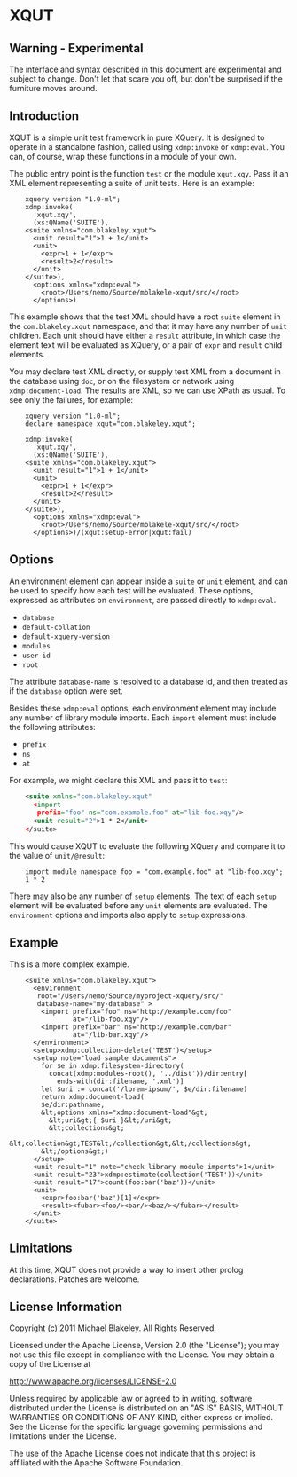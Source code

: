 # XQUT

## Warning - Experimental

The interface and syntax described in this document are experimental
and subject to change. Don't let that scare you off, but don't be
surprised if the furniture moves around.

## Introduction

XQUT is a simple unit test framework in pure XQuery. It is designed to
operate in a standalone fashion, called using `xdmp:invoke` or
`xdmp:eval`. You can, of course, wrap these functions in a module of
your own.

The public entry point is the function `test` or the module `xqut.xqy`.
Pass it an XML element representing a suite of unit tests. Here is an example:

```xquery
    xquery version "1.0-ml";
    xdmp:invoke(
      'xqut.xqy',
      (xs:QName('SUITE'),
    <suite xmlns="com.blakeley.xqut">
      <unit result="1">1 + 1</unit>
      <unit>
        <expr>1 + 1</expr>
        <result>2</result>
      </unit>
    </suite>),
      <options xmlns="xdmp:eval">
        <root>/Users/nemo/Source/mblakele-xqut/src/</root>
      </options>)
```

This example shows that the test XML should have a root `suite`
element in the `com.blakeley.xqut` namespace, and that it may have any
number of `unit` children. Each unit should have either a `result`
attribute, in which case the element text will be evaluated as XQuery,
or a pair of `expr` and `result` child elements.

You may declare test XML directly, or supply test XML from a document
in the database using `doc`,  or on the filesystem or network using
`xdmp:document-load`. The results are XML, so we can use XPath as
usual. To see only the failures, for example:

```xquery
    xquery version "1.0-ml";
    declare namespace xqut="com.blakeley.xqut";

    xdmp:invoke(
      'xqut.xqy',
      (xs:QName('SUITE'),
    <suite xmlns="com.blakeley.xqut">
      <unit result="1">1 + 1</unit>
      <unit>
        <expr>1 + 1</expr>
        <result>2</result>
      </unit>
    </suite>),
      <options xmlns="xdmp:eval">
        <root>/Users/nemo/Source/mblakele-xqut/src/</root>
      </options>)/(xqut:setup-error|xqut:fail)
```

## Options

An environment element can appear inside a `suite` or `unit` element,
and can be used to specify how each test will be evaluated. These
options, expressed as attributes on `environment`, are passed directly
to `xdmp:eval`.

* `database`
* `default-collation`
* `default-xquery-version`
* `modules`
* `user-id`
* `root`

The attribute `database-name` is resolved to a database id, and then
treated as if the `database` option were set.

Besides these `xdmp:eval` options, each environment element may
include any number of library module imports. Each `import` element
must include the following attributes:

* `prefix`
* `ns`
* `at`

For example, we might declare this XML and pass it to `test`:

```xml
    <suite xmlns="com.blakeley.xqut"
      <import
       prefix="foo" ns="com.example.foo" at="lib-foo.xqy"/>
      <unit result="2">1 * 2</unit>
    </suite>
```
This would cause XQUT to evaluate the following XQuery and compare it to
the value of `unit/@result`:

```xquery
    import module namespace foo = "com.example.foo" at "lib-foo.xqy";
    1 * 2
```

There may also be any number of `setup` elements. The text of each
`setup` element will be evaluated before any `unit` elements are
evaluated. The `environment` options and imports also apply to `setup`
expressions.

## Example

This is a more complex example.

```xquery
    <suite xmlns="com.blakeley.xqut">
      <environment
       root="/Users/nemo/Source/myproject-xquery/src/"
       database-name="my-database" >
        <import prefix="foo" ns="http://example.com/foo"
                at="/lib-foo.xqy"/>
        <import prefix="bar" ns="http://example.com/bar"
                at="/lib-bar.xqy"/>
      </environment>
      <setup>xdmp:collection-delete('TEST')</setup>
      <setup note="load sample documents">
        for $e in xdmp:filesystem-directory(
          concat(xdmp:modules-root(), '../dist'))/dir:entry[
            ends-with(dir:filename, '.xml')]
        let $uri := concat('/lorem-ipsum/', $e/dir:filename)
        return xdmp:document-load(
        $e/dir:pathname,
        &lt;options xmlns="xdmp:document-load"&gt;
          &lt;uri&gt;{ $uri }&lt;/uri&gt;
          &lt;collections&gt;
            &lt;collection&gt;TEST&lt;/collection&gt;&lt;/collections&gt;
        &lt;/options&gt;)
      </setup>
      <unit result="1" note="check library module imports">1</unit>
      <unit result="23">xdmp:estimate(collection('TEST'))</unit>
      <unit result="17">count(foo:bar('baz'))</unit>
      <unit>
        <expr>foo:bar('baz')[1]</expr>
        <result><fubar><foo/><bar/><baz/></fubar></result>
      </unit>
    </suite>
```

## Limitations

At this time, XQUT does not provide a way to insert other prolog
declarations. Patches are welcome.

## License Information

Copyright (c) 2011 Michael Blakeley. All Rights Reserved.

Licensed under the Apache License, Version 2.0 (the "License");
you may not use this file except in compliance with the License.
You may obtain a copy of the License at

http://www.apache.org/licenses/LICENSE-2.0

Unless required by applicable law or agreed to in writing, software
distributed under the License is distributed on an "AS IS" BASIS,
WITHOUT WARRANTIES OR CONDITIONS OF ANY KIND, either express or implied.
See the License for the specific language governing permissions and
limitations under the License.

The use of the Apache License does not indicate that this project is
affiliated with the Apache Software Foundation.

